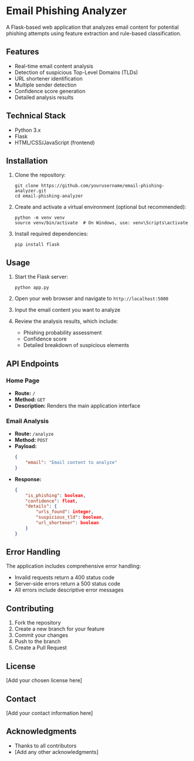 # Email Phishing Analyzer

A Flask-based web application that analyzes email content for potential phishing attempts using feature extraction and rule-based classification.

## Features

- Real-time email content analysis
- Detection of suspicious Top-Level Domains (TLDs)
- URL shortener identification
- Multiple sender detection
- Confidence score generation
- Detailed analysis results

## Technical Stack

- Python 3.x
- Flask
- HTML/CSS/JavaScript (frontend)

## Installation

1. Clone the repository:
   ```
   git clone https://github.com/yourusername/email-phishing-analyzer.git
   cd email-phishing-analyzer
   ```

2. Create and activate a virtual environment (optional but recommended):
   ```
   python -m venv venv
   source venv/bin/activate  # On Windows, use: venv\Scripts\activate
   ```

3. Install required dependencies:
   ```
   pip install flask
   ```

## Usage

1. Start the Flask server:
   ```
   python app.py
   ```

2. Open your web browser and navigate to `http://localhost:5000`

3. Input the email content you want to analyze

4. Review the analysis results, which include:
   - Phishing probability assessment
   - Confidence score
   - Detailed breakdown of suspicious elements

## API Endpoints

### Home Page
- **Route:** `/`
- **Method:** `GET`
- **Description:** Renders the main application interface

### Email Analysis
- **Route:** `/analyze`
- **Method:** `POST`
- **Payload:**
  ```json
  {
      "email": "Email content to analyze"
  }
  ```
- **Response:**
  ```json
  {
      "is_phishing": boolean,
      "confidence": float,
      "details": {
          "urls_found": integer,
          "suspicious_tld": boolean,
          "url_shortener": boolean
      }
  }
  ```

## Error Handling

The application includes comprehensive error handling:
- Invalid requests return a 400 status code
- Server-side errors return a 500 status code
- All errors include descriptive error messages

## Contributing

1. Fork the repository
2. Create a new branch for your feature
3. Commit your changes
4. Push to the branch
5. Create a Pull Request

## License

[Add your chosen license here]

## Contact

[Add your contact information here]

## Acknowledgments

- Thanks to all contributors
- [Add any other acknowledgments]